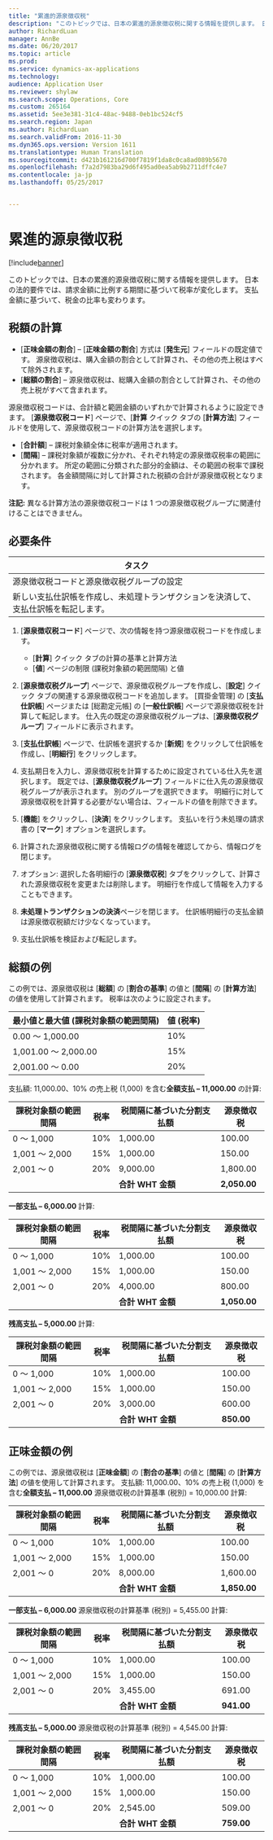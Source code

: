 ```yaml
---
title: "累進的源泉徴収税"
description: "このトピックでは、日本の累進的源泉徴収税に関する情報を提供します。 日本の法的要件では、請求金額に比例する期間に基づいて税率が変化します。 支払金額に基づいて、税金の比率も変わります。"
author: RichardLuan
manager: AnnBe
ms.date: 06/20/2017
ms.topic: article
ms.prod: 
ms.service: dynamics-ax-applications
ms.technology: 
audience: Application User
ms.reviewer: shylaw
ms.search.scope: Operations, Core
ms.custom: 265164
ms.assetid: 5ee3e381-31c4-48ac-9488-0eb1bc524cf5
ms.search.region: Japan
ms.author: RichardLuan
ms.search.validFrom: 2016-11-30
ms.dyn365.ops.version: Version 1611
ms.translationtype: Human Translation
ms.sourcegitcommit: d421b161216d700f7819f1da8c0ca8ad089b5670
ms.openlocfilehash: f7a2d7983ba29d6f495ad0ea5ab9b2711dffc4e7
ms.contentlocale: ja-jp
ms.lasthandoff: 05/25/2017


---
```


# <a name="progressive-withholding-tax"></a>累進的源泉徴収税

[!include[banner](../includes/banner.md)]


このトピックでは、日本の累進的源泉徴収税に関する情報を提供します。 日本の法的要件では、請求金額に比例する期間に基づいて税率が変化します。 支払金額に基づいて、税金の比率も変わります。

<a name="tax-calculation"></a>税額の計算
---------------

-   [**正味金額の割合**] – [**正味金額の割合**] 方式は [**発生元**] フィールドの既定値です。 源泉徴収税は、購入金額の割合として計算され、その他の売上税はすべて除外されます。
-   [**総額の割合**] – 源泉徴収税は、総購入金額の割合として計算され、その他の売上税がすべて含まれます。

源泉徴収税コードは、合計額と範囲金額のいずれかで計算されるように設定できます。 [**源泉徴収税コード**] ページで、[**計算** クイック タブの [**計算方法**] フィールドを使用して、源泉徴収税コードの計算方法を選択します。

-   [**合計額**] – 課税対象額全体に税率が適用されます。
-   [**間隔**] – 課税対象額が複数に分かれ、それぞれ特定の源泉徴収税率の範囲に分かれます。 所定の範囲に分類された部分的金額は、その範囲の税率で課税されます。 各金額間隔に対して計算された税額の合計が源泉徴収税となります。

**注記:** 異なる計算方法の源泉徴収税コードは 1 つの源泉徴収税グループに関連付けることはできません。

## <a name="prerequisites"></a>必要条件
| タスク                                                                                  | 
|---------------------------------------------------------------------------------------|
| 源泉徴収税コードと源泉徴収税グループの設定                              |  
| 新しい支払仕訳帳を作成し、未処理トランザクションを決済して、支払仕訳帳を転記します。 |   

1.  [**源泉徴収税コード**] ページで、次の情報を持つ源泉徴収税コードを作成します。
    -   [**計算**] クイック タブの計算の基準と計算方法
    -   [**値**] ページの制限 (課税対象額の範囲間隔) と値

2.  [**源泉徴収税グループ**] ページで、源泉徴収税グループを作成し、[**設定**] クイック タブの関連する源泉徴収税コードを追加します。 [買掛金管理] の [**支払仕訳帳**] ページまたは [総勘定元帳] の [**一般仕訳帳**] ページで源泉徴収税を計算して転記します。 仕入先の既定の源泉徴収税グループは、[**源泉徴収税グループ**] フィールドに表示されます。
3.  [**支払仕訳帳**] ページで、仕訳帳を選択するか [**新規**] をクリックして仕訳帳を作成し、[**明細行**] をクリックします。
4.  支払期日を入力し、源泉徴収税を計算するために設定されている仕入先を選択します。 既定では、[**源泉徴収税グループ**] フィールドに仕入先の源泉徴収税グループが表示されます。 別のグループを選択できます。 明細行に対して源泉徴収税を計算する必要がない場合は、フィールドの値を削除できます。
5.  [**機能**] をクリックし、[**決済**] をクリックします。 支払いを行う未処理の請求書の [**マーク**] オプションを選択します。
6.  計算された源泉徴収税に関する情報ログの情報を確認してから、情報ログを閉じます。
7.  オプション: 選択した各明細行の [**源泉徴収税**] タブをクリックして、計算された源泉徴収税を変更または削除します。 明細行を作成して情報を入力することもできます。
8.  **未処理トランザクションの決済**ページを閉じます。 仕訳帳明細行の支払金額は源泉徴収税額だけ少なくなっています。
9.  支払仕訳帳を検証および転記します。

## <a name="example-of-gross-amount"></a>総額の例
この例では、源泉徴収税は [**総額**] の [**割合の基準**] の値と [**間隔**] の [**計算方法**] の値を使用して計算されます。 税率は次のように設定されます。

| 最小値と最大値 (課税対象額の範囲間隔) | 値 (税率) |
|-----------------------------------------------------|------------------|
| 0.00 ～ 1,000.00                                    | 10%       |
| 1,001.00 ～ 2,000.00                                | 15%       |
| 2,001.00 ～ 0.00                                    | 20%       |

支払額: 11,000.00、10% の売上税 (1,000) を含む**全額支払 – 11,000.00** の計算:

| 課税対象額の範囲間隔 | 税率   | 税間隔に基づいた分割支払額 | 源泉徴収税 |
|-------------------------|------------|-------------------------------------------------|-----------------|
| 0 ～ 1,000                 | 10% | 1,000.00                                        | 100.00          |
| 1,001 ～ 2,000             | 15% | 1,000.00                                        | 150.00          |
| 2,001 ～ 0                 | 20% | 9,000.00                                        | 1,800.00        |
|                         |            | **合計 WHT 金額**                            | **2,050.00**    |

**一部支払 – 6,000.00** 計算:

| 課税対象額の範囲間隔 | 税率   | 税間隔に基づいた分割支払額 | 源泉徴収税 |
|-------------------------|------------|-------------------------------------------------|-----------------|
| 0 ～ 1,000                 | 10% | 1,000.00                                        | 100.00          |
| 1,001 ～ 2,000             | 15% | 1,000.00                                        | 150.00          |
| 2,001 ～ 0                 | 20% | 4,000.00                                        | 800.00          |
|                         |            | **合計 WHT 金額**                            | **1,050.00**    |

**残高支払 – 5,000.00** 計算:

| 課税対象額の範囲間隔 | 税率   | 税間隔に基づいた分割支払額 | 源泉徴収税 |
|-------------------------|------------|-------------------------------------------------|-----------------|
| 0 ～ 1,000                 | 10% | 1,000.00                                        | 100.00          |
| 1,001 ～ 2,000             | 15% | 1,000.00                                        | 150.00          |
| 2,001 ～ 0                 | 20% | 3,000.00                                        | 600.00          |
|                         |            | **合計 WHT 金額**                            | **850.00**      |

## <a name="example-of-net-amount"></a>正味金額の例
この例では、源泉徴収税は [**正味金額**] の [**割合の基準**] の値と [**間隔**] の [**計算方法**] の値を使用して計算されます。 支払額: 11,000.00、10% の売上税 (1,000) を含む**全額支払 – 11,000.00** 源泉徴収税の計算基準 (税別) = 10,000.00 計算:

| 課税対象額の範囲間隔 | 税率   | 税間隔に基づいた分割支払額 | 源泉徴収税 |
|-------------------------|------------|------------------------------------------------|-----------------|
| 0 ～ 1,000                 | 10% | 1,000.00                                       | 100.00          |
| 1,001 ～ 2,000             | 15% | 1,000.00                                       | 150.00          |
| 2,001 ～ 0                 | 20% | 8,000.00                                       | 1,600.00        |
|                         |            | **合計 WHT 金額**                           | **1,850.00**    |

**一部支払 – 6,000.00** 源泉徴収税の計算基準 (税別) = 5,455.00 計算:

| 課税対象額の範囲間隔 | 税率   | 税間隔に基づいた分割支払額 | 源泉徴収税 |
|-------------------------|------------|-------------------------------------------------|-----------------|
| 0 ～ 1,000                 | 10% | 1,000.00                                        | 100.00          |
| 1,001 ～ 2,000             | 15% | 1,000.00                                        | 150.00          |
| 2,001 ～ 0                 | 20% | 3,455.00                                        | 691.00          |
|                         |            | **合計 WHT 金額**                            | **941.00**      |

**残高支払 – 5,000.00** 源泉徴収税の計算基準 (税別) = 4,545.00 計算:

| 課税対象額の範囲間隔 | 税率   | 税間隔に基づいた分割支払額 | 源泉徴収税 |
|-------------------------|------------|-------------------------------------------------|-----------------|
| 0 ～ 1,000                 | 10% | 1,000.00                                        | 100.00          |
| 1,001 ～ 2,000             | 15% | 1,000.00                                        | 150.00          |
| 2,001 ～ 0                 | 20% | 2,545.00                                        | 509.00          |
|                         |            | **合計 WHT 金額**                            | **759.00**      |






